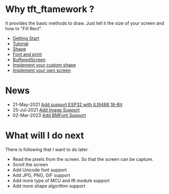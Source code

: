 # Why tft_ftamework ?

It provides the basic methods to draw. Just tell it the size of your screen and how to "Fill Rect".

- [Getting Start](./getting_start.md)
- [Tutorial](./tutorial.md)
- [Shape](./shape.md)
- [Font and print](./font_and_print.md)
- [BufferedScreen](./buffered_screen.md)
- [Implement your custom shape](./CustomShape.md)
- [Implement your own screen](./tft_implement/README.md)

# News

- 21-May-2021 [Add support ESP32 with ILI9488 18-Bit](./tft_implement/src/ILI9488_SPI_18BIT.md)
- 25-Jul-2021 [Add Image Support](./tft_framework/src/Image.md)
- 02-Mar-2023 [Add BMFont Support](./tft_framework/src/BmFont.md)

# What will I do next

There is following that I want to do later.

- Read the pixels from the screen. So that the screen can be capture.
- Scroll the screen
- Add Unicode font support
- Add JPG, PNG, GIF support
- Add more type of MCU and tft module support
- Add more shape algorithm support
